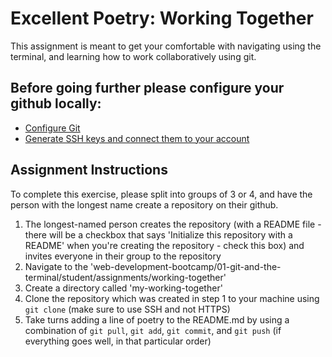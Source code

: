 # Excellent Poetry: Working Together

This assignment is meant to get your comfortable with navigating using the terminal, and learning how to work collaboratively using git.

## Before going further please configure your github locally:
* [Configure Git](https://help.github.com/articles/set-up-git#set-up-git)
* [Generate SSH keys and connect them to your account](https://help.github.com/articles/generating-ssh-keys)

## Assignment Instructions
To complete this exercise, please split into groups of 3 or 4, and have the person with the longest name create a repository on their github. 

1. The longest-named person creates the repository (with a README file - there will be a checkbox that says 'Initialize this repository with a README' when you're creating the repository - check this box) and invites everyone in their group to the repository
2. Navigate to the 'web-development-bootcamp/01-git-and-the-terminal/student/assignments/working-together'
3. Create a directory called 'my-working-together'
4. Clone the repository which was created in step 1 to your machine using `git clone` (make sure to use SSH and not HTTPS)
5. Take turns adding a line of poetry to the README.md by using a combination of `git pull`, `git add`, `git commit`, and `git push` (if everything goes well, in that particular order)


